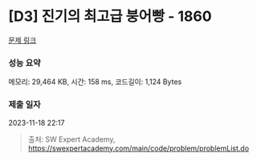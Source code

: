 # [D3] 진기의 최고급 붕어빵 - 1860 

[문제 링크](https://swexpertacademy.com/main/code/problem/problemDetail.do?contestProbId=AV5LsaaqDzYDFAXc) 

### 성능 요약

메모리: 29,464 KB, 시간: 158 ms, 코드길이: 1,124 Bytes

### 제출 일자

2023-11-18 22:17



> 출처: SW Expert Academy, https://swexpertacademy.com/main/code/problem/problemList.do